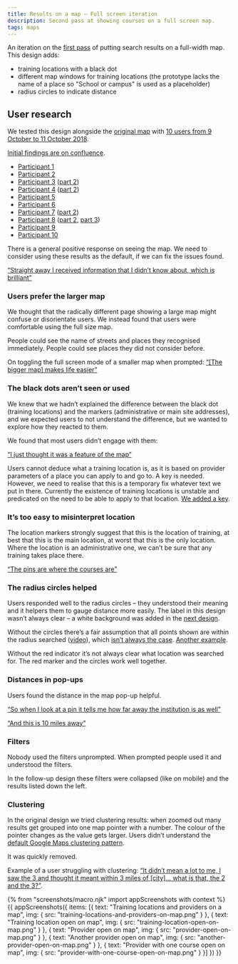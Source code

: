 ```yaml
---
title: Results on a map – Full screen iteration
description: Second pass at showing courses on a full screen map.
tags: maps
---
```

An iteration on the [first pass](/find-teacher-training/experimental-map/) of putting search results on a full-width map. This design adds:

* training locations with a black dot
* different map windows for training locations (the prototype lacks the name of a place so "School or campus" is used as a placeholder)
* radius circles to indicate distance

## User research

We tested this design alongside the [original map](/find-teacher-training/map-original) with [10 users from 9 October to 11 October 2018](https://lookback.io/dfe-digital/r4-live-routes-in).

[Initial findings are on confluence](https://dfedigital.atlassian.net/wiki/spaces/BaT/pages/615219275/First+round+on+location).

* [Participant 1](https://lookback.io/watch/AprAGdLxxz9FdxGLJ)
* [Participant 2](https://lookback.io/watch/u9cZaEQQRZGDofaKP)
* [Participant 3](https://lookback.io/watch/ASAKdsr783jwsPMxh) ([part 2](https://lookback.io/watch/E9934fSeb3Zu5ubP4))
* [Participant 4](https://lookback.io/watch/SQSacPWpZoagWWb7y) ([part 2](https://lookback.io/watch/Z7hgQ6xFz5fxBjw48))
* [Participant 5](https://lookback.io/watch/GiTRz4TGGFdkWrQAy)
* [Participant 6](https://lookback.io/watch/6fpoe9h3RPnvRxAti)
* [Participant 7](https://lookback.io/watch/FCQB8Q5DTjkDAD44w) ([part 2](https://lookback.io/watch/MhCQ6R6gRASHmxxuX))
* [Participant 8](https://lookback.io/watch/ZJAPjZSHPkKiDiNXk) ([part 2](https://lookback.io/watch/mgtvefiPnJvgREmih), [part 3](https://lookback.io/watch/eXcRdhFDjFx8H8rXP))
* [Participant 9](https://lookback.io/watch/aMhWcCjxknPF69zsy)
* [Participant 10](https://lookback.io/watch/JXJFEQMvzDBk8HH32)

There is a general positive response on seeing the map. We need to consider using these results as the default, if we can fix the issues found.

[“Straight away I received information that I didn’t know about, which is brilliant”](https://lookback.io/watch/GiTRz4TGGFdkWrQAy?t=32m5.36s)

### Users prefer the larger map

We thought that the radically different page showing a large map might confuse or disorientate users. We instead found that users were comfortable using the full size map.

People could see the name of streets and places they recognised immediately. People could see places they did not consider before.

On toggling the full screen mode of a smaller map when prompted: [“\[The bigger map\] makes life easier”](https://lookback.io/watch/GiTRz4TGGFdkWrQAy?t=33m26.05s)

### The black dots aren’t seen or used

We knew that we hadn’t explained the difference between the black dot (training locations) and the markers (administrative or main site addresses), and we expected users to not understand the difference, but we wanted to explore how they reacted to them.

We found that most users didn’t engage with them:

[“I just thought it was a feature of the map”](https://lookback.io/watch/6fpoe9h3RPnvRxAti?t=28m39.88s)

Users cannot deduce what a training location is, as it is based on provider parameters of a place you can apply to and go to. A key is needed. However, we need to realise that this is a temporary fix whatever text we put in there. Currently the existence of training locations is unstable and predicated on the need to be able to apply to that location. [We added a key](/find-teacher-training/map-2).

### It’s too easy to misinterpret location

The location markers strongly suggest that this is the location of training, at best that this is the main location, at worst that this is the only location. Where the location is an administrative one, we can’t be sure that any training takes place there.

[“The pins are where the courses are”](https://lookback.io/watch/6fpoe9h3RPnvRxAti?t=30m7.54s)

### The radius circles helped

Users responded well to the radius circles – they understood their meaning and it helpers them to gauge distance more easily. The label in this design wasn’t always clear – a white background was added in the [next design](/find-teacher-training/map-2).

Without the circles there’s a fair assumption that all points shown are within the radius searched ([video](https://lookback.io/watch/GiTRz4TGGFdkWrQAy?t=27m43.27s)), which [isn’t always the case](https://lookback.io/watch/GiTRz4TGGFdkWrQAy?t=30m27.11s). [Another example](https://lookback.io/watch/u9cZaEQQRZGDofaKP?t=53m34s).

Without the red indicator it’s not always clear what location was searched for. The red marker and the circles work well together.

### Distances in pop-ups

Users found the distance in the map pop-up helpful.

[“So when I look at a pin it tells me how far away the institution is as well”](https://lookback.io/watch/GiTRz4TGGFdkWrQAy?t=40m39.85s)

[“And this is 10 miles away”](https://lookback.io/watch/2y5X6M8ZqsKpthh3Q?t=1m12.15s)

### Filters

Nobody used the filters unprompted. When prompted people used it and understood the filters.

In the follow-up design these filters were collapsed (like on mobile) and the results listed down the left.

### Clustering

In the original design we tried clustering results: when zoomed out many results get grouped into one map pointer with a number. The colour of the pointer changes as the value gets larger. Users didn’t understand the [default Google Maps clustering pattern](https://developers.google.com/maps/documentation/javascript/marker-clustering).

It was quickly removed.

Example of a user struggling with clustering: [“It didn’t mean a lot to me, I saw the 3 and thought it meant within 3 miles of \[city\]… what is that, the 2 and the 3?”](https://lookback.io/watch/u9cZaEQQRZGDofaKP?t=57m9.02s).

{% from "screenshots/macro.njk" import appScreenshots with context %}
{{ appScreenshots({
  items: [{
    text: "Training locations and providers on a map",
    img: { src: "training-locations-and-providers-on-map.png" }
  }, {
    text: "Training location open on map",
    img: { src: "training-location-open-on-map.png" }
  }, {
    text: "Provider open on map",
    img: { src: "provider-open-on-map.png" }
  }, {
    text: "Another provider open on map",
    img: { src: "another-provider-open-on-map.png" }
  }, {
    text: "Provider with one course open on map",
    img: { src: "provider-with-one-course-open-on-map.png" }
  }]
}) }}

